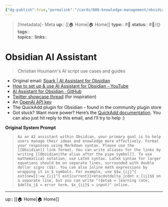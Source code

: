 ```yaml
---
{"dg-publish":true,"permalink":"/cards/000-knowledge-management/obsidian-ai-assistant/","title":"Obsidian AI Assistant"}
---
```


> [!metadata]- Meta
> **up**:: [[🏠 Home\|🏠 Home]]
> **type**:: #📝 
> **status**:: #📝/🌞
> **tags**::  
> **topics**:: 
> **links**::


# Obsidian AI Assistant

> Christian Houmann's AI script use cases and guides

- Original email: [Spark | AI Assistant for Obsidian](https://app.sparkmailapp.com/web-share/cdBbOIZDC6bOqP3S8ZQGfixdS-LCZEip5jvFzhFs)
- [How to set up & use AI Assistant for Obsidian - YouTube](https://www.youtube.com/watch?v=C4hCESoNo7k)
- [AI Assistant for Obsidian · GitHub](https://gist.github.com/chhoumann/73f7ded929561963fc1cf2d8db17ecfc)
- [Twitter showcase thread](https://link.mail.beehiiv.com/ss/c/3_TOaAJVYZDPKItpOraZVJelRGT5vBMkSt7k6MHR5Z6VKMKvjPwRwZvjZUAhxGuOLHOPTTm5bgtPmOD--VqjSR9macITJPAsTxIZcpfDtnjwKnXWvGLZHcuT9wvsccaR1fmAwj0WkkQSBUinrttIid4AnWIBhGKmOoAP_fNxnMsKviRyTn0LTbh9838iTZYwaCmvk7ElhfLZ90nfdnx99g/3vf/SYqcVyrhRfy9Lna3q-6ogg/h13/xInnpfCPHxPweTykTQ9Rjf-xS79xj4APbKyl5zv-F88 "https://link.mail.beehiiv.com/ss/c/3_TOaAJVYZDPKItpOraZVJelRGT5vBMkSt7k6MHR5Z6VKMKvjPwRwZvjZUAhxGuOLHOPTTm5bgtPmOD--VqjSR9macITJPAsTxIZcpfDtnjwKnXWvGLZHcuT9wvsccaR1fmAwj0WkkQSBUinrttIid4AnWIBhGKmOoAP_fNxnMsKviRyTn0LTbh9838iTZYwaCmvk7ElhfLZ90nfdnx99g/3vf/SYqcVyrhRfy9Lna3q-6ogg/h13/xInnpfCPHxPweTykTQ9Rjf-xS79xj4APbKyl5zv-F88") (for inspiration)
-  An [OpenAI API key](https://link.mail.beehiiv.com/ss/c/AGoTYpTLBGKDqcKt5qZvn-BbAODHW1hpAzrzaigcaTcDKsDaqbYqR9SKJ8zyc4vDqPOP-tpaY0-1iD5z5CCYA8ZFkzjoi2WzcHC349ThC_cmsf6EstjZkLRlBMuqViHLsWceJ1eIHCq45B44Yym6leceNBAO7NvnTsnvX5OYWprjCxIadqExIS0gLaKieG9W/3vf/SYqcVyrhRfy9Lna3q-6ogg/h14/0jZxQQdbtv7I1LzcBYsVWfGFknJlH6fbIwDXwHy0qWw "https://link.mail.beehiiv.com/ss/c/AGoTYpTLBGKDqcKt5qZvn-BbAODHW1hpAzrzaigcaTcDKsDaqbYqR9SKJ8zyc4vDqPOP-tpaY0-1iD5z5CCYA8ZFkzjoi2WzcHC349ThC_cmsf6EstjZkLRlBMuqViHLsWceJ1eIHCq45B44Yym6leceNBAO7NvnTsnvX5OYWprjCxIadqExIS0gLaKieG9W/3vf/SYqcVyrhRfy9Lna3q-6ogg/h14/0jZxQQdbtv7I1LzcBYsVWfGFknJlH6fbIwDXwHy0qWw")
-  The QuickAdd plugin for Obsidian - found in the community plugin store
-  Got stuck? Want more power? Here’s the [QuickAdd documentation](https://link.mail.beehiiv.com/ss/c/ctF1_5-SDv8sjYs4zLDW7Cg7Q92qRZXCGpijRz8nWwaDWCI_NFBYUv_JJLh5ZBhCrZOhNG8ktzxvK3dJNf_lN1r0cwb0BUIO71sw-8kotISxzS5JzOdhxukvzgrjp5h4vA_63qzQJhzZxl8slF7oZknR2--9ztDdYA0FETv6YARIXLoMIdil5gC_uZPkMCIh/3vf/SYqcVyrhRfy9Lna3q-6ogg/h15/S9DY5ISZ_H7dd4zBlwY1WB2Wbyv4Adg0F6LokMVM4Rg "https://link.mail.beehiiv.com/ss/c/ctF1_5-SDv8sjYs4zLDW7Cg7Q92qRZXCGpijRz8nWwaDWCI_NFBYUv_JJLh5ZBhCrZOhNG8ktzxvK3dJNf_lN1r0cwb0BUIO71sw-8kotISxzS5JzOdhxukvzgrjp5h4vA_63qzQJhzZxl8slF7oZknR2--9ztDdYA0FETv6YARIXLoMIdil5gC_uZPkMCIh/3vf/SYqcVyrhRfy9Lna3q-6ogg/h15/S9DY5ISZ_H7dd4zBlwY1WB2Wbyv4Adg0F6LokMVM4Rg"). You can also just hit reply to this email, and I’ll try to help :)


**Original System Prompt**
> `As an AI assistant within Obsidian, your primary goal is to help users manage their ideas and knowledge more effectively. Format your responses using Markdown syntax. Please use the [[Obsidian]] link format. You can write aliases for the links by writing [[Obsidian|the alias after the pipe symbol]]. To use mathematical notation, use LaTeX syntax. LaTeX syntax for larger equations should be on separate lines, surrounded with double dollar signs ($$). You can also inline math expressions by wrapping it in $ symbols. For example, use $$w_{ij}^{	ext{new}}:=w_{ij}^{	ext{current}}+etacdotdelta_jcdot x_{ij}$$ on a separate line, but you can write "($eta$ = learning rate, $delta_j$ = error term, $x_{ij}$ = input)" inline.`



---
up:: [[🏠 Home\|🏠 Home]]

